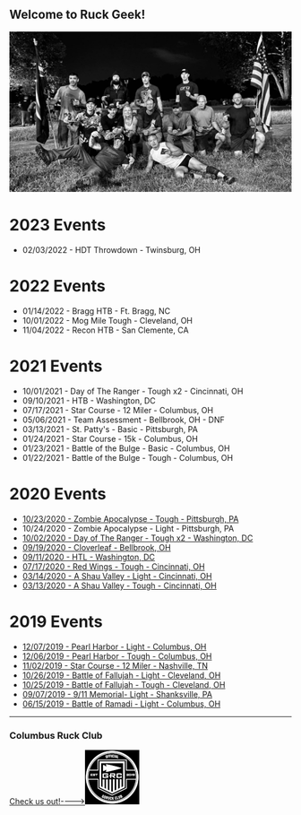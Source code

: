 ## Welcome to Ruck Geek!

![HTL Group](2020/09/HTL/images/htlGroupBW.jpg)
# 2023 Events
* 02/03/2022 - HDT Throwdown - Twinsburg, OH

# 2022 Events
* 01/14/2022 - Bragg HTB - Ft. Bragg, NC
* 10/01/2022 - Mog Mile Tough - Cleveland, OH
* 11/04/2022 - Recon HTB - San Clemente, CA

# 2021 Events
* 10/01/2021 - Day of The Ranger - Tough x2 - Cincinnati, OH
* 09/10/2021 - HTB - Washington, DC
* 07/17/2021 - Star Course - 12 Miler - Columbus, OH
* 05/06/2021 - Team Assessment - Bellbrook, OH - DNF
* 03/13/2021 - St. Patty's - Basic - Pittsburgh, PA
* 01/24/2021 - Star Course - 15k - Columbus, OH
* 01/23/2021 - Battle of the Bulge - Basic - Columbus, OH
* 01/22/2021 - Battle of the Bulge - Tough - Columbus, OH

# 2020 Events
* [10/23/2020 - Zombie Apocalypse - Tough - Pittsburgh, PA](2020/10/Zombie/zombieTough.md)
* 10/24/2020 - Zombie Apocalypse - Light - Pittsburgh, PA
* [10/02/2020 - Day of The Ranger - Tough x2 - Washington, DC](2020/10/DayOfTheRanger/dayOfTheRanger.md)
* [09/19/2020 - Cloverleaf - Bellbrook, OH](2020/09/Cloverleaf/cloverleaf.md)
* [09/11/2020 - HTL - Washington, DC](2020/09/HTL/911HTL.md)
* [07/17/2020 - Red Wings - Tough - Cincinnati, OH](2020/07/redWingsTough.md)
* [03/14/2020 - A Shau Valley - Light - Cincinnati, OH](2020/03/aShauValleyLight.md)
* [03/13/2020 - A Shau Valley - Tough - Cincinnati, OH](2020/03/aShauValleyTough.md)

# 2019 Events
* [12/07/2019 - Pearl Harbor - Light - Columbus, OH](2019/12/pearlHarborLight.md)
* [12/06/2019 - Pearl Harbor - Tough - Columbus, OH](2019/12/pearlHarborTough.md)
* [11/02/2019 - Star Course - 12 Miler - Nashville, TN](2019/11/Nashville12MileStarCourse.md)
* [10/26/2019 - Battle of Fallujah - Light - Cleveland, OH](2019/10/battleOfFallujahLight.md)
* [10/25/2019 - Battle of Fallujah - Tough - Cleveland, OH](2019/10/battleOfFallujahTough.md)
* [09/07/2019 - 9/11 Memorial- Light - Shanksville, PA](2019/09/911Memorial.md)
* [06/15/2019 - Battle of Ramadi - Light - Columbus, OH](2019/06/battle-of-ramadi-light.MD)



---
### Columbus Ruck Club
[Check us out!---->![GORUCK Official Club](images/goruckClubSmall.png)](https://www.facebook.com/columbusruckingclub/)
